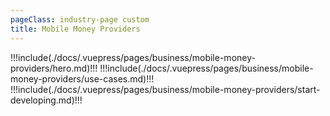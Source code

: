 ```yaml
---
pageClass: industry-page custom
title: Mobile Money Providers
---
```


!!!include(./docs/.vuepress/pages/business/mobile-money-providers/hero.md)!!!
!!!include(./docs/.vuepress/pages/business/mobile-money-providers/use-cases.md)!!!
!!!include(./docs/.vuepress/pages/business/mobile-money-providers/start-developing.md)!!!

<script>
import VueSlickCarousel from 'vue-slick-carousel';
import 'vue-slick-carousel/dist/vue-slick-carousel.css';
import 'vue-slick-carousel/dist/vue-slick-carousel-theme.css';
import TabSection from "../.vuepress/components/TabSection";
import Accordion from "../.vuepress/components/simple-accordion/accordion";
import AccordionItem from "../.vuepress/components/simple-accordion/accordion-item";
import useCasesTab from "../.vuepress/mixins/useCasesTab.js";

export default {
  components: {
    VueSlickCarousel, AccordionItem, Accordion, TabSection
  },
  data() {
    return {
      options: {
        dots: true,
        arrows: true,
        dotsClass: 'testimonials__dots',
        infinite: false,
        speed: 500,
        slidesToShow: 1,
      },
      borderedLink: false,
      accentLink: {
        text: 'Start developing',
        link: '/examples'
      },
      tabs: [
        'P2P Transfers',
        'Merchant Payments',
        'Disbursements',
        'International Transfers',
        'Recurring Payments',
        'Account Linking',
        'Bill Payments',
        'Agent Services'
      ],
      activeTabName: '',
    }
  },
  mixins: [useCasesTab],
}
</script>
